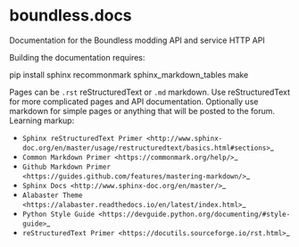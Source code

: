 # boundless.docs

Documentation for the Boundless modding API and service HTTP API

Building the documentation requires:

  pip install sphinx recommonmark sphinx_markdown_tables
  make

Pages can be ``.rst`` reStructuredText or ``.md`` markdown. Use reStructuredText for more complicated pages and API documentation. Optionally use markdown for simple pages or anything that will be posted to the forum. Learning markup:

* `Sphinx reStructuredText Primer <http://www.sphinx-doc.org/en/master/usage/restructuredtext/basics.html#sections>`_
* `Common Markdown Primer <https://commonmark.org/help/>`_
* `Github Markdown Primer <https://guides.github.com/features/mastering-markdown/>`_
* `Sphinx Docs <http://www.sphinx-doc.org/en/master/>`_
* `Alabaster Theme <https://alabaster.readthedocs.io/en/latest/index.html>`_
* `Python Style Guide <https://devguide.python.org/documenting/#style-guide>`_
* `reStructuredText Primer <https://docutils.sourceforge.io/rst.html>`_
